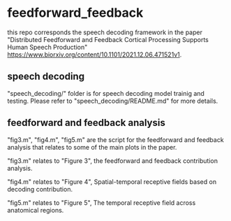 # feedforward_feedback

this repo corresponds the speech decoding framework in the paper "Distributed Feedforward and Feedback Cortical Processing Supports Human Speech Production" https://www.biorxiv.org/content/10.1101/2021.12.06.471521v1.
## speech decoding 
"speech_decoding/" folder is for speech decoding model trainig and testing. Please refer to "speech_decoding/README.md" for more details.

## feedforward and feedback analysis
"fig3.m", "fig4.m", "fig5.m" are the script for the feedforward and feedback analysis that relates to some of the main plots in the paper.

"fig3.m" relates to "Figure 3", the feedforward and feedback contribution analysis.

"fig4.m" relates to "Figure 4", Spatial-temporal receptive fields based on decoding contribution.

"fig5.m" relates to "Figure 5", The temporal receptive field across anatomical regions.
